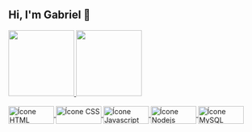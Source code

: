 ## Hi, I'm Gabriel 👋
<div>
  <a href="https://github.com/gabriel-enrique7">
  <img height="130em" src="https://github-readme-stats.vercel.app/api?username=gabriel-enrique7&show_icons=false&theme=tokyonight&include_all_commits=true&count_private=true"/>
  <img height="130em" src="https://github-readme-stats.vercel.app/api/top-langs/?username=gabriel-enrique7&layout=compact&langs_count=7&theme=tokyonight"/>
</div>
<div style="display: inline_block"><br>
  <img align="center" alt="Ícone HTML" height="35" width="90" src="https://img.shields.io/badge/HTML5-E34F26?style=for-the-badge&logo=html5&logoColor=white">
  <img align="center" alt="Ícone CSS" height="35" width="90" src="https://img.shields.io/badge/CSS3-1572B6?style=for-the-badge&logo=css3&logoColor=white">
  <img align="center" alt="Ícone Javascript" height="35" width="90" src="https://img.shields.io/badge/JavaScript-F7DF1E?style=for-the-badge&logo=javascript&logoColor=black">
  <img align="center" alt="Ícone Nodejs" height="35" width="90" src="https://img.shields.io/badge/Node.js-43853D?style=for-the-badge&logo=node.js&logoColor=white">
  <img align="center" alt="Ícone MySQL" height="35" width="90" src="https://img.shields.io/badge/MySQL-00000F?style=for-the-badge&logo=mysql&logoColor=white">
</div>
